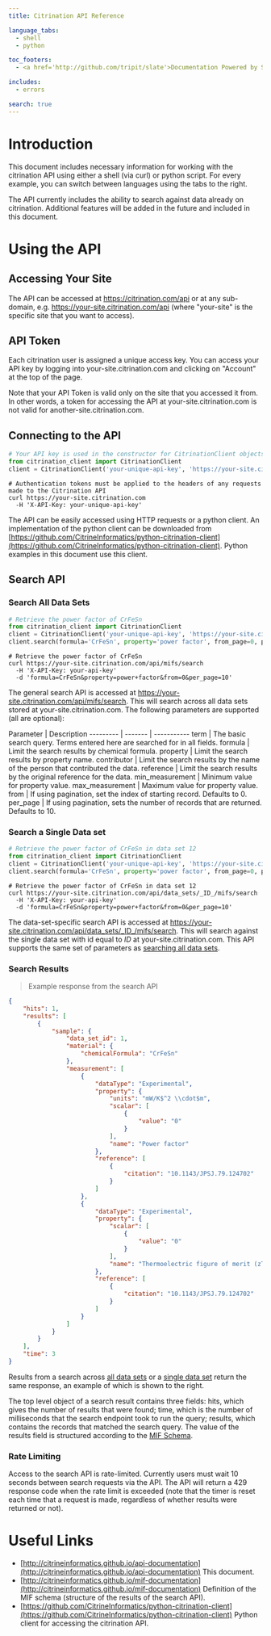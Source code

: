 ```yaml
---
title: Citrination API Reference

language_tabs:
  - shell
  - python

toc_footers:
  - <a href='http://github.com/tripit/slate'>Documentation Powered by Slate</a>

includes:
  - errors

search: true
---
```


# Introduction

This document includes necessary information for working with the citrination API using either a shell (via curl) or python script. For every example, you can switch between languages using the tabs to the right.

The API currently includes the ability to search against data already on citrination. Additional features will be added in the future and included in this document.

# Using the API

## Accessing Your Site

The API can be accessed at https://citrination.com/api or at any sub-domain, e.g. https://your-site.citrination.com/api (where "your-site" is the specific site that you want to access).

## API Token

Each citrination user is assigned a unique access key. You can access your API key by logging into your-site.citrination.com and clicking on "Account" at the top of the page.

Note that your API Token is valid only on the site that you accessed it from. In other words, a token for accessing the API at your-site.citrination.com is not valid for another-site.citrination.com.

## Connecting to the API

```python
# Your API key is used in the constructor for CitrinationClient objects
from citrination_client import CitrinationClient
client = CitrinationClient('your-unique-api-key', 'https://your-site.citrination.com')
```

```shell
# Authentication tokens must be applied to the headers of any requests made to the Citrination API
curl https://your-site.citrination.com
  -H 'X-API-Key: your-unique-api-key'
```

The API can be easily accessed using HTTP requests or a python client. An implementation of the python client can be downloaded from [https://github.com/CitrineInformatics/python-citrination-client](https://github.com/CitrineInformatics/python-citrination-client). Python examples in this document use this client.

## Search API

### <a name="search_all">Search All Data Sets</a>

```python
# Retrieve the power factor of CrFeSn
from citrination_client import CitrinationClient
client = CitrinationClient('your-unique-api-key', 'https://your-site.citrination.com')
client.search(formula='CrFeSn', property='power factor', from_page=0, per_page=10)
```

```shell
# Retrieve the power factor of CrFeSn
curl https://your-site.citrination.com/api/mifs/search
  -H 'X-API-Key: your-api-key'
  -d 'formula=CrFeSn&property=power+factor&from=0&per_page=10'
```

The general search API is accessed at https://your-site.citrination.com/api/mifs/search. This will search across all data sets stored at your-site.citrination.com. The following parameters are supported (all are optional):

Parameter | Description
--------- | ------- | -----------
term | The basic search query. Terms entered here are searched for in all fields.
formula | Limit the search results by chemical formula.
property | Limit the search results by property name.
contributor | Limit the search results by the name of the person that contributed the data.
reference | Limit the search results by the original reference for the data.
min_measurement | Minimum value for property value.
max_measurement | Maximum value for property value.
from | If using pagination, set the index of starting record. Defaults to 0.
per_page | If using pagination, sets the number of records that are returned. Defaults to 10.

### <a name=search_single>Search a Single Data set</a>

```python
# Retrieve the power factor of CrFeSn in data set 12
from citrination_client import CitrinationClient
client = CitrinationClient('your-unique-api-key', 'https://your-site.citrination.com')
client.search(formula='CrFeSn', property='power factor', from_page=0, per_page=10, data_set_id='12')
```

```shell
# Retrieve the power factor of CrFeSn in data set 12
curl https://your-site.citrination.com/api/data_sets/_ID_/mifs/search
  -H 'X-API-Key: your-api-key'
  -d 'formula=CrFeSn&property=power+factor&from=0&per_page=10'
```

The data-set-specific search API is accessed at https://your-site.citrination.com/api/data_sets/_ID_/mifs/search. This will search against the single data set with id equal to _ID_ at your-site.citrination.com. This API supports the same set of parameters as [searching all data sets](#search_all).

### Search Results

> Example response from the search API

```json
{
    "hits": 1,
    "results": [
        {
            "sample": {
                "data_set_id": 1,
                "material": {
                    "chemicalFormula": "CrFeSn"
                },
                "measurement": [
                    {
                        "dataType": "Experimental",
                        "property": {
                            "units": "mW/K$^2 \\cdot$m",
                            "scalar": [
                                {
                                    "value": "0"
                                }
                            ],
                            "name": "Power factor"
                        },
                        "reference": [
                            {
                                "citation": "10.1143/JPSJ.79.124702"
                            }
                        ]
                    },
                    {
                        "dataType": "Experimental",
                        "property": {
                            "scalar": [
                                {
                                    "value": "0"
                                }
                            ],
                            "name": "Thermoelectric figure of merit (zT)"
                        },
                        "reference": [
                            {
                                "citation": "10.1143/JPSJ.79.124702"
                            }
                        ]
                    }
                ]
            }
        }
    ],
    "time": 3
}
```

Results from a search across [all data sets](#search_all) or a [single data set](#search_single) return the same response, an example of which is shown to the right.

The top level object of a search result contains three fields: hits, which gives the number of results that were found; time, which is the number of milliseconds that the search endpoint took to run the query; results, which contains the records that matched the search query. The value of the results field is structured according to the [MIF Schema](http://citrineinformatics.github.io/mif-documentation).

### Rate Limiting

Access to the search API is rate-limited. Currently users must wait 10 seconds between search requests via the API. The API will return a 429 response code when the rate limit is exceeded (note that the timer is reset each time that a request is made, regardless of whether results were returned or not).

<!--
## Upload Data
```python
from citrination_client import CitrinationClient
client = CitrinationClient('your-unique-api-key', 'https://your-site.citrination.com')
client.upload(name='My Published Paper', description='Band Gaps of My Favorite Compounds', filename='mypaper.pdf')
```

You can upload data using the python client, but not directly through HTTP at this time.
Uploading data will start it off in our data processing pipeline, and in a few minutes time
it will be available on the web via https://your-site.citrination.com/data_uploads
-->

# Useful Links

* [http://citrineinformatics.github.io/api-documentation](http://citrineinformatics.github.io/api-documentation) This document.
* [http://citrineinformatics.github.io/mif-documentation](http://citrineinformatics.github.io/mif-documentation) Definition of the MIF schema (structure of the results of the search API).
* [https://github.com/CitrineInformatics/python-citrination-client](https://github.com/CitrineInformatics/python-citrination-client) Python client for accessing the citrination API.
